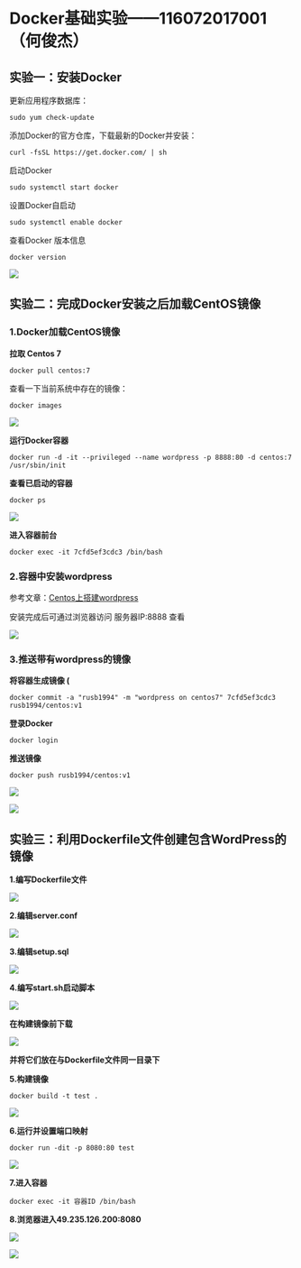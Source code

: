 # Docker基础实验——116072017001（何俊杰）

## 实验一：安装Docker

更新应用程序数据库：

```
sudo yum check-update
```

添加Docker的官方仓库，下载最新的Docker并安装：

```
curl -fsSL https://get.docker.com/ | sh
```

启动Docker

```
sudo systemctl start docker
```

设置Docker自启动

```
sudo systemctl enable docker
```

查看Docker 版本信息

```
docker version
```

![](../image/032.png)

## 实验二：完成Docker安装之后加载CentOS镜像

### 1.Docker加载CentOS镜像

**拉取 Centos 7**

```
docker pull centos:7
```

  查看一下当前系统中存在的镜像：

```
docker images
```

![](../image/033.png)

**运行Docker容器**

```
docker run -d -it --privileged --name wordpress -p 8888:80 -d centos:7 /usr/sbin/init
```

**查看已启动的容器**

```
docker ps
```

![](../image/034.png)

**进入容器前台**

```
docker exec -it 7cfd5ef3cdc3 /bin/bash
```

### 2.容器中安装wordpress

参考文章：[Centos上搭建wordpress](https://github.com/rusb1994/cloudcomputing/blob/master/website/website.md)

安装完成后可通过浏览器访问 服务器IP:8888 查看

![](../image/037.png)

### 3.推送带有wordpress的镜像

**将容器生成镜像 (**

```
docker commit -a "rusb1994" -m "wordpress on centos7" 7cfd5ef3cdc3 rusb1994/centos:v1
```

**登录Docker**

```
docker login
```

**推送镜像**

```
docker push rusb1994/centos:v1
```

![](../image/038.png)

![](../image/039.png)



## 实验三：利用Dockerfile文件创建包含WordPress的镜像

**1.编写Dockerfile文件**

![](../image/50.png)

**2.编辑server.conf**

![](../image/45.png)

**3.编辑setup.sql**

![](../image/43.png)

**4.编写start.sh启动脚本**

![](../image/40.png)

**在构建镜像前下载**

![](../image/46.png)

**并将它们放在与Dockerfile文件同一目录下**

**5.构建镜像**

```
docker build -t test .
```

![](../image/42.png)

**6.运行并设置端口映射**

```
docker run -dit -p 8080:80 test
```

![](../image/47.png)

**7.进入容器**

```
docker exec -it 容器ID /bin/bash
```

**8.浏览器进入49.235.126.200:8080**

![](../image/41.png)

![](../image/48.png)